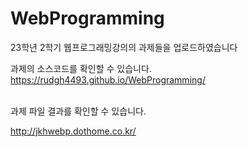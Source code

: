 # WebProgramming
23학년 2학기 웹프로그래밍강의의 과제들을 업로드하였습니다

과제의 소스코드를 확인할 수 있습니다.
https://rudgh4493.github.io/WebProgramming/

<br>
과제 파일 결과를 확인할 수 있습니다.

http://jkhwebp.dothome.co.kr/
